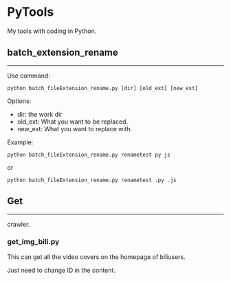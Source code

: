 # PyTools
My tools with coding in Python.

## batch_extension_rename
---
Use command:

`python batch_fileExtension_rename.py [dir] [old_ext] [new_ext]`

Options:

- dir: the work dir
- old_ext: What you want to be replaced.
- new_ext: What you want to replace with.

Example:

`python batch_fileExtension_rename.py renametest py js`

or

`python batch_fileExtension_rename.py renametest .py .js`

## Get
---
crawler.

### get_img_bili.py
This can get all the video covers on the homepage of biliusers.

Just need to change ID in the content.
